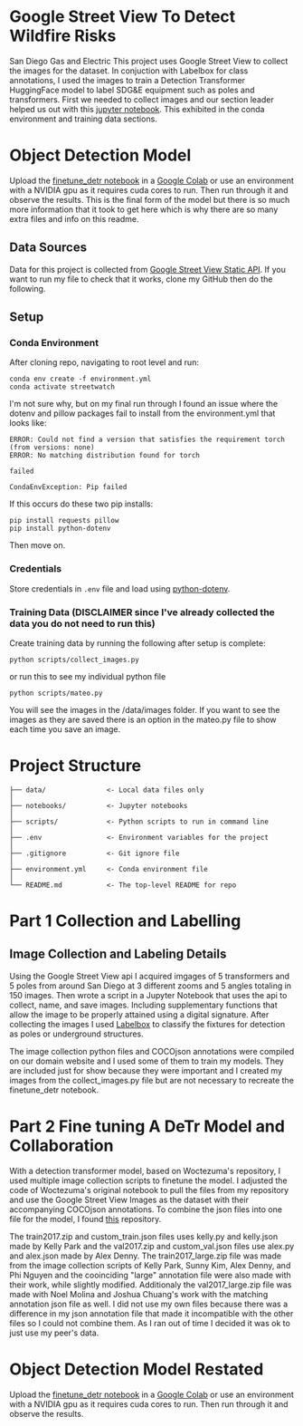 # Google Street View To Detect Wildfire Risks
San Diego Gas and Electric 
This project uses Google Street View to collect the images for the dataset. In conjuction with Labelbox for class annotations, I used the images to train a Detection Transformer HuggingFace model to label SDG&E equipment such as poles and transformers. First we needed to collect images and our section leader helped us out with this [jupyter notebook](https://github.com/pdashk/streetwatch/tree/master). This exhibited in the conda environment and training data sections. 

# Object Detection Model
Upload the [finetune_detr notebook](https://github.com/mjignacio/dsc180a-streetview/blob/main/notebooks/finetune_detr.ipynb) in a [Google Colab](https://colab.research.google.com) or use an environment with a NVIDIA gpu as it requires cuda cores to run. Then run through it and observe the results. This is the final form of the model but there is so much more information that it took to get here which is why there are so many extra files and info on this readme.

## Data Sources
Data for this project is collected from [Google Street View Static API](https://developers.google.com/maps/documentation/streetview/overview). If you want to run my file to check that it works, clone my GitHub then do the following.

## Setup

### Conda Environment
After cloning repo, navigating to root level and run:
```
conda env create -f environment.yml
conda activate streetwatch
```
I'm not sure why, but on my final run through I found an issue where the dotenv and pillow packages fail to install from the environment.yml that looks like:
```
ERROR: Could not find a version that satisfies the requirement torch (from versions: none)
ERROR: No matching distribution found for torch

failed

CondaEnvException: Pip failed
```
If this occurs do these two pip installs:
```
pip install requests pillow
pip install python-dotenv  
```
Then move on.

### Credentials
Store credentials in `.env` file and load using [python-dotenv](https://pypi.org/project/python-dotenv/).

### Training Data (DISCLAIMER since I've already collected the data you do not need to run this)
Create training data by running the following after setup is complete:
```
python scripts/collect_images.py
```
or run this to see my individual python file
```
python scripts/mateo.py
```
You will see the images in the /data/images folder. If you want to see the images as they are saved there is an option in the mateo.py file to show each time you save an image.

# Project Structure

```
├── data/               <- Local data files only 
│
├── notebooks/          <- Jupyter notebooks
│
├── scripts/            <- Python scripts to run in command line
│
├── .env                <- Environment variables for the project
│
├── .gitignore          <- Git ignore file
│
├── environment.yml     <- Conda environment file
│
└── README.md           <- The top-level README for repo
```

# Part 1 Collection and Labelling

## Image Collection and Labeling Details
Using the Google Street View api I acquired imgages of 5 transformers and 5 poles from around San Diego at 3 different zooms and 5 angles totaling in 150 images. Then wrote a script in a Jupyter Notebook that uses the api to collect, name, and save images. Including supplementary functions that allow the image to be properly attained using a digital signature. After collecting the images I used [Labelbox](https://labelbox.com) to classify the fixtures for detection as poles or underground structures.

The image collection python files and COCOjson annotations were compiled on our domain website and I used some of them to train my models. They are included just for show because they were important and I created my images from the collect_images.py file but are not necessary to recreate the finetune_detr notebook. 

# Part 2 Fine tuning A DeTr Model and Collaboration
With a detection transformer model, based on Woctezuma's repository, I used multiple image collection scripts to finetune the model. I adjusted the code of Woctezuma's original notebook to pull the files from my repository and use the Google Street View Images as the dataset with their accompanying COCOjson annotations. To combine the json files into one file for the model, I found [this](https://github.com/mohamadmansourX/Merge_COCO_FILES) repository. 

The train2017.zip and custom_train.json files uses kelly.py and kelly.json made by Kelly Park and the val2017.zip and custom_val.json files use alex.py and alex.json made by Alex Denny. The train2017_large.zip file was made from the image collection scripts of Kelly Park, Sunny Kim, Alex Denny, and Phi Nguyen and the cooinciding "large" annotation file were also made with their work, while slightly modified. Additionaly the val2017_large.zip file was made with Noel Molina and Joshua Chuang's work with the matching annotation json file as well. I did not use my own files because there was a difference in my json annotation file that made it incompatible with the other files so I could not combine them. As I ran out of time I decided it was ok to just use my peer's data.

# Object Detection Model Restated
Upload the [finetune_detr notebook](https://github.com/mjignacio/dsc180a-streetview/blob/main/notebooks/finetune_detr.ipynb) in a [Google Colab](https://colab.research.google.com) or use an environment with a NVIDIA gpu as it requires cuda cores to run. Then run through it and observe the results.
## 

